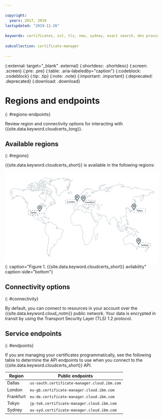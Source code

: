 ```yaml
---

copyright:
  years: 2017, 2019
lastupdated: "2019-11-26"

keywords: certificates, ssl, tls, new, sydney, exact search, dns provider, lets encrypt, renew certificate, order certificates

subcollection: certificate-manager

---
```


{:external: target="_blank" .external}
{:shortdesc: .shortdesc}
{:screen: .screen}
{:pre: .pre}
{:table: .aria-labeledby="caption"}
{:codeblock: .codeblock}
{:tip: .tip}
{:note: .note}
{:important: .important}
{:deprecated: .deprecated}
{:download: .download}

# Regions and endpoints
{: #regions-endpoints}

Review region and connectivity options for interacting with {{site.data.keyword.cloudcerts_long}}.

## Available regions
{: #regions}

{{site.data.keyword.cloudcerts_short}} is available in the following regions:

![Visual representation of the availability of the service. The image is a map with pin points in the locations in which the service is available. If you are unable to view this image, see the table in the service endpoints section for a complete list.](images/locations.png){: caption="Figure 1. {{site.data.keyword.cloudcerts_short}} avilability" caption-side="bottom"}

## Connectivity options
{: #connectivity}

By default, you can connect to resources in your account over the {{site.data.keyword.cloud_notm}} public network. Your data is encrypted in transit by using the Transport Security Layer (TLS) 1.2 protocol.


## Service endpoints
{: #endpoints}

If you are managing your certificates programmatically, see the following table to determine the API endpoints to use when you connect to the {{site.data.keyword.cloudcerts_short}} API.

| Region    | Public endpoints                             |
|-----------|----------------------------------------------|
| Dallas    | `us-south.certificate-manager.cloud.ibm.com` |
| London    | `eu-gb.certificate-manager.cloud.ibm.com`    |
| Frankfurt | `eu-de.certificate-manager.cloud.ibm.com`    |
| Tokyo     | `jp-tok.certificate-manager.cloud.ibm.com`   |
| Sydney    | `au-syd.certificate-manager.cloud.ibm.com`   |
